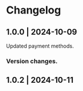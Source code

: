 # Changelog

## 1.0.0 | 2024-10-09
Updated payment methods.
### Version changes.
## 1.0.2 | 2024-10-11
